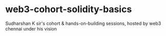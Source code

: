 # web3-cohort-solidity-basics
Sudharshan K sir's cohort & hands-on-building sessions, hosted by web3 chennai under his vision
